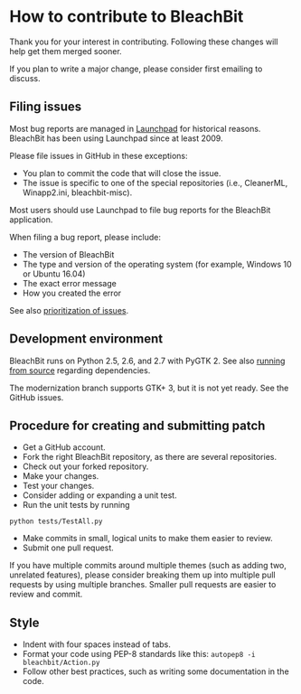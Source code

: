 # How to contribute to BleachBit

Thank you for your interest in contributing. Following these changes will help get them merged sooner.

If you plan to write a major change, please consider first emailing to discuss.


## Filing issues

Most bug reports are managed in [Launchpad](http://bugs.launchpad.net/) for historical reasons. BleachBit has been using Launchpad since at least 2009.

Please file issues in GitHub in these exceptions:
* You plan to commit the code that will close the issue.
* The issue is specific to one of the special repositories (i.e., CleanerML, Winapp2.ini, bleachbit-misc).

Most users should use Launchpad to file bug reports for the BleachBit application.

When filing a bug report, please include:
* The version of BleachBit
* The type and version of the operating system (for example, Windows 10 or Ubuntu 16.04)
* The exact error message
* How you created the error

See also [prioritization of issues](https://www.bleachbit.org/contribute/prioritization-issues).


## Development environment

BleachBit runs on Python 2.5, 2.6, and 2.7 with PyGTK 2. See also [running from source](https://docs.bleachbit.org/dev/running-from-source-code.html) regarding dependencies.

The modernization branch supports GTK+ 3, but it is not yet ready. See the GitHub issues.


## Procedure for creating and submitting patch

* Get a GitHub account.
* Fork the right BleachBit repository, as there are several repositories.
* Check out your forked repository.
* Make your changes.
* Test your changes.
* Consider adding or expanding a unit test.
* Run the unit tests by running
````
python tests/TestAll.py
````
* Make commits in small, logical units to make them easier to review.
* Submit one pull request.

If you have multiple commits around multiple themes (such as adding two, unrelated features), please consider breaking them up into multiple pull requests by using multiple branches. Smaller pull requests are easier to review and commit.


## Style
* Indent with four spaces instead of tabs.
* Format your code using PEP-8 standards like this:
````autopep8 -i bleachbit/Action.py````
* Follow other best practices, such as writing some documentation in the code.

